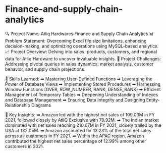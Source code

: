 # Finance-and-supply-chain-analytics

🔍 Project Name: Atliq Hardwares Finance and Supply Chain Analytics
📊 Problem Statement: Overcoming Excel file size limitations, enhancing decision-making, and optimizing operations using MySQL-based analytics.
📈 Project Overview: Delving into sales, products, customers, and regional data for Atliq Hardware to uncover invaluable insights.
🎯 Project Challenges: Addressing pivotal queries in sales dynamics, market analysis, customer behavior, and supply chain projections.

🔑 Skills Learned:
➡ Mastering User-Defined Functions
➡ Leveraging the Power of Database Views
➡ Implementing Stored Procedures
➡ Harnessing Window Functions (OVER, ROW_NUMBER, RANK, DENSE_RANK)
➡ Efficient Management of Temporary Tables
➡ Deepening Understanding of Indexes and Database Management
➡ Ensuring Data Integrity and Designing Entity-Relationship Diagrams

🔄 Key Insights:
➡ Amazon led with the highest net sales of 109.03M in FY 2021, followed closely by AtliQ Exclusive with 79.92M.
➡ The Indian market dominated with net sales reaching 210.67M in FY 2021, closely trailed by the USA at 132.05M.
➡ Amazon accounted for 13.23% of the total net sales across all customers in FY 2021.
➡ Within the APAC region, Amazon contributed the highest net sales percentage of 12.99% among other customers in 2021.

